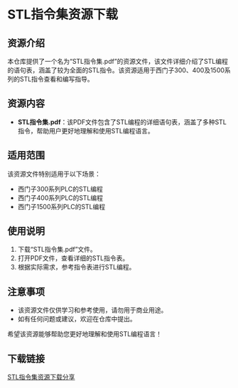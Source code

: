 # STL指令集资源下载

## 资源介绍

本仓库提供了一个名为“STL指令集.pdf”的资源文件，该文件详细介绍了STL编程的语句表，涵盖了较为全面的STL指令。该资源适用于西门子300、400及1500系列的STL指令查看和编写指导。

## 资源内容

- **STL指令集.pdf**：该PDF文件包含了STL编程的详细语句表，涵盖了多种STL指令，帮助用户更好地理解和使用STL编程语言。

## 适用范围

该资源文件特别适用于以下场景：

- 西门子300系列PLC的STL编程
- 西门子400系列PLC的STL编程
- 西门子1500系列PLC的STL编程

## 使用说明

1. 下载“STL指令集.pdf”文件。
2. 打开PDF文件，查看详细的STL指令表。
3. 根据实际需求，参考指令表进行STL编程。

## 注意事项

- 该资源文件仅供学习和参考使用，请勿用于商业用途。
- 如有任何问题或建议，欢迎在仓库中提出。

希望该资源能够帮助您更好地理解和使用STL编程语言！

## 下载链接

[STL指令集资源下载分享](https://pan.quark.cn/s/a6143285e7b3)
